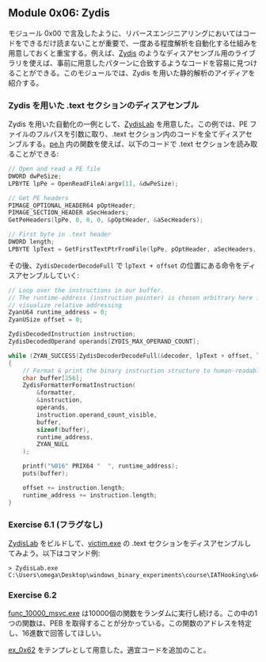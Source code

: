 ## Module 0x06: Zydis
モジュール 0x00 で言及したように、リバースエンジニアリングにおいてはコードをできるだけ読まないことが重要で、一度ある程度解析を自動化する仕組みを用意しておくと重宝する。例えば、[Zydis](https://github.com/zyantific/zydis) のようなディスアセンブル用のライブラリを使えば、事前に用意したパターンに合致するようなコードを容易に見つけることができる。このモジュールでは、Zydis を用いた静的解析のアイディアを紹介する。

### Zydis を用いた .text セクションのディスアセンブル
Zydis を用いた自動化の一例として、[ZydisLab](./ZydisLab/) を用意した。この例では、PE ファイルのフルパスを引数に取り、.text セクション内のコードを全てディスアセンブルする。[pe.h](./include/pe.h) 内の関数を使えば、以下のコードで .text セクションを読み取ることができる:

```cpp
// Open and read a PE file
DWORD dwPeSize;
LPBYTE lpPe = OpenReadFileA(argv[1], &dwPeSize);

// Get PE headers
PIMAGE_OPTIONAL_HEADER64 pOptHeader;
PIMAGE_SECTION_HEADER aSecHeaders;
GetPeHeaders(lpPe, 0, 0, 0, &pOptHeader, &aSecHeaders);

// First byte in .text header
DWORD length;
LPBYTE lpText = GetFirstTextPtrFromFile(lpPe, pOptHeader, aSecHeaders, &length);
```

その後、`ZydisDecoderDecodeFull` で `lpText + offset` の位置にある命令をディスアセンブルしていく:

```cpp
// Loop over the instructions in our buffer.
// The runtime-address (instruction pointer) is chosen arbitrary here in order to better
// visualize relative addressing
ZyanU64 runtime_address = 0;
ZyanUSize offset = 0;

ZydisDecodedInstruction instruction;
ZydisDecodedOperand operands[ZYDIS_MAX_OPERAND_COUNT];

while (ZYAN_SUCCESS(ZydisDecoderDecodeFull(&decoder, lpText + offset, length - offset, &instruction, operands)))
{
    // Format & print the binary instruction structure to human-readable format
    char buffer[256];
    ZydisFormatterFormatInstruction(
        &formatter,
        &instruction,
        operands,
        instruction.operand_count_visible,
        buffer,
        sizeof(buffer),
        runtime_address,
        ZYAN_NULL
    );

    printf("%016" PRIX64 "  ", runtime_address);
    puts(buffer);

    offset += instruction.length;
    runtime_address += instruction.length;
}
```

### Exercise 6.1 (フラグなし)
[ZydisLab](./ZydisLab/) をビルドして、[victim.exe](./victim.exe) の .text セクションをディスアセンブルしてみよう。以下はコマンド例:

```
> ZydisLab.exe C:\Users\omega\Desktop\windows_binary_experiments\course\IATHooking\x64\Release\victim.exe
```

### Exercise 6.2
[func_10000_msvc.exe](./func_10000_msvc.exe) は10000個の関数をランダムに実行し続ける。この中の1つの関数は、PEB を取得することが分かっている。この関数のアドレスを特定し、16進数で回答してほしい。

[ex_0x62](./ex_0x62) をテンプレとして用意した。適宜コードを追加のこと。
